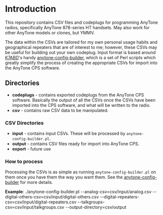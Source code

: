 # Introduction

This repository contains CSV files and codeplugs for programming AnyTone radios, specifically AnyTone 878-series HT handsets.  May also work for other AnyTone models or clones, but YMMV.

The data within the CSVs are tailored for my own personal usage habits and geographical repeaters that are of interest to me; however, these CSVs may be useful for building out your own codeplug.  Input format is based around [K7ABD](https://github.com/K7ABD)'s handy [anytone-config-builder](https://github.com/K7ABD/anytone-config-builder), which is a set of Perl scripts which greatly simplify the process of creating the appropriate CSVs for import into the AnyTone CPS software.

## Directories

- **codeplugs** - contains exported codeplugs from the AnyTone CPS software.  Basically the output of all the CSVs once the CSVs have been imported into the CPS software, and what will be written to the radio.
- **csv** - contains raw CSV data to be manipulated.

### CSV Directories

- **input** - contains input CSVs.  These will be processed by `anytone-config-builder.pl`.
- **output** - contains CSV files ready for import into AnyTone CPS.
- **export** - future use

### How to process

Processing the CSVs is as simple as running `anytone-config-builder.pl` on them once you have them the way you want them.  See the [anytone-config-builder](https://github.com/K7ABD/anytone-config-builder) for more details.

**Example**:
    ./anytone-config-builder.pl --analog-csv=csv/input/analog.csv --digital-others-csv=csv/input/digital-others.csv --digital-repeaters-csv=csv/input/digital-repeaters.csv --talkgroups-csv=csv/input/talkgroups.csv --output-directory=csv/output


